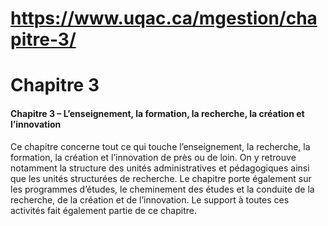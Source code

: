 # https://www.uqac.ca/mgestion/chapitre-3/

# Chapitre 3
#### Chapitre 3 – L’enseignement, la formation, la recherche, la création et l’innovation
Ce chapitre concerne tout ce qui touche l’enseignement, la recherche, la formation, la création et l’innovation de près ou de loin. On y retrouve notamment la structure des unités administratives et pédagogiques ainsi que les unités structurées de recherche. Le chapitre porte également sur les programmes d’études, le cheminement des études et la conduite de la recherche, de la création et de l’innovation. Le support à toutes ces activités fait également partie de ce chapitre.
